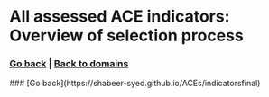 # All assessed ACE indicators: Overview of selection process
### [Go back](https://shabeer-syed.github.io/ACEs/indicatorsfinal) | [Back to domains](https://shabeer-syed.github.io/ACEs/domains) 

<div class="flourish-embed flourish-table" data-src="visualisation/7009582"><script src="https://public.flourish.studio/resources/embed.js"></script></div>
### [Go back](https://shabeer-syed.github.io/ACEs/indicatorsfinal)

<script src="http://code.jquery.com/jquery-1.4.2.min.js"></script> <script> var x = document.getElementsByClassName("site-footer-credits"); setTimeout(() => { x[0].remove(); }, 10); </script>